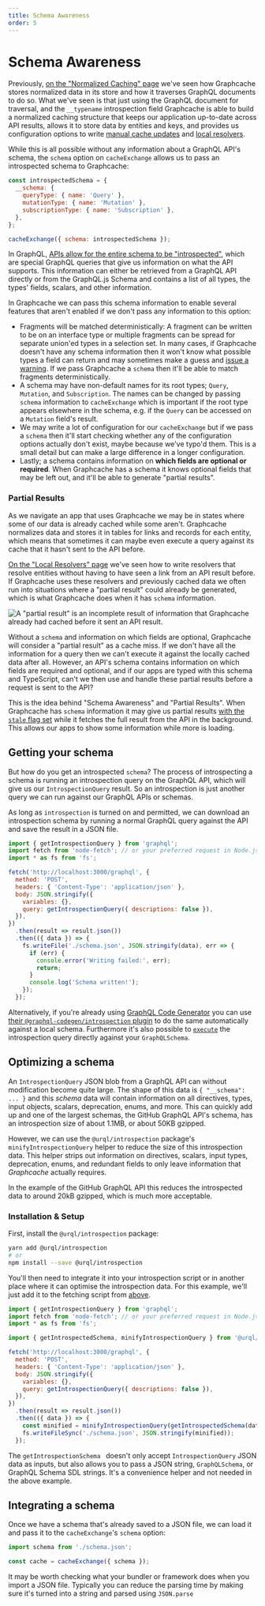 ```yaml
---
title: Schema Awareness
order: 5
---
```


# Schema Awareness

Previously, [on the "Normalized Caching" page](./normalized-caching.md) we've seen how Graphcache
stores normalized data in its store and how it traverses GraphQL documents to do so. What we've seen
is that just using the GraphQL document for traversal, and the `__typename` introspection field
Graphcache is able to build a normalized caching structure that keeps our application up-to-date
across API results, allows it to store data by entities and keys, and provides us configuration
options to write [manual cache updates](./cache-updates.md) and [local
resolvers](./local-resolvers.md).

While this is all possible without any information about a GraphQL API's schema, the `schema` option
on `cacheExchange` allows us to pass an introspected schema to Graphcache:

```js
const introspectedSchema = {
  __schema: {
    queryType: { name: 'Query' },
    mutationType: { name: 'Mutation' },
    subscriptionType: { name: 'Subscription' },
  },
};

cacheExchange({ schema: introspectedSchema });
```

In GraphQL, [APIs allow for the entire schema to be
"introspected"](https://graphql.org/learn/introspection/), which are special GraphQL queries that
give us information on what the API supports. This information can either be retrieved from a
GraphQL API directly or from the GraphQL.js Schema and contains a list of all types, the types'
fields, scalars, and other information.

In Graphcache we can pass this schema information to enable several features that aren't enabled if
we don't pass any information to this option:

- Fragments will be matched deterministically: A fragment can be written to be on an interface type
  or multiple fragments can be spread for separate union'ed types in a selection set. In many cases,
  if Graphcache doesn't have any schema information then it won't know what possible types a field
  can return and may sometimes make a guess and [issue a
  warning](./errors.md#16-heuristic-fragment-matching). If we pass Graphcache a `schema` then it'll
  be able to match fragments deterministically.
- A schema may have non-default names for its root types; `Query`, `Mutation`, and `Subscription`.
  The names can be changed by passing `schema` information to `cacheExchange` which is important
  if the root type appears elsewhere in the schema, e.g. if the `Query` can be accessed on a
  `Mutation` field's result.
- We may write a lot of configuration for our `cacheExchange` but if we pass a `schema` then it'll
  start checking whether any of the configuration options actually don't exist, maybe because we've
  typo'd them. This is a small detail but can make a large difference in a longer configuration.
- Lastly; a schema contains information on **which fields are optional or required**. When
  Graphcache has a schema it knows optional fields that may be left out, and it'll be able to generate
  "partial results".

### Partial Results

As we navigate an app that uses Graphcache we may be in states where some of our data is already
cached while some aren't. Graphcache normalizes data and stores it in tables for links and records for
each entity, which means that sometimes it can maybe even execute a query against its cache that it
hasn't sent to the API before.

[On the "Local Resolvers" page](./local-resolvers.md#resolving-entities) we've seen how to write
resolvers that resolve entities without having to have seen a link from an API result before. If
Graphcache uses these resolvers and previously cached data we often run into situations where a
"partial result" could already be generated, which is what Graphcache does when it has `schema`
information.

![A "partial result" is an incomplete result of information that Graphcache already had cached
before it sent an API result.](../assets/partial-results.png)

Without a `schema` and information on which fields are optional, Graphcache will consider a "partial
result" as a cache miss. If we don't have all the information for a query then we can't execute
it against the locally cached data after all. However, an API's schema contains information on which
fields are required and optional, and if our apps are typed with this schema and
TypeScript, can't we then use and handle these partial results before a request is sent to the API?

This is the idea behind "Schema Awareness" and "Partial Results". When Graphcache has `schema`
information it may give us partial results [with the `stale` flag
set](../api/core.md#operationresult) while it fetches the full result from the API in the
background. This allows our apps to show some information while more is loading.

## Getting your schema

But how do you get an introspected `schema`? The process of introspecting a schema is running an
introspection query on the GraphQL API, which will give us our `IntrospectionQuery` result. So an
introspection is just another query we can run against our GraphQL APIs or schemas.

As long as `introspection` is turned on and permitted, we can download an introspection schema by
running a normal GraphQL query against the API and save the result in a JSON file.

```js
import { getIntrospectionQuery } from 'graphql';
import fetch from 'node-fetch'; // or your preferred request in Node.js
import * as fs from 'fs';

fetch('http://localhost:3000/graphql', {
  method: 'POST',
  headers: { 'Content-Type': 'application/json' },
  body: JSON.stringify({
    variables: {},
    query: getIntrospectionQuery({ descriptions: false }),
  }),
})
  .then(result => result.json())
  .then(({ data }) => {
    fs.writeFile('./schema.json', JSON.stringify(data), err => {
      if (err) {
        console.error('Writing failed:', err);
        return;
      }
      console.log('Schema written!');
    });
  });
```

Alternatively, if you're already using [GraphQL Code Generator](https://graphql-code-generator.com/)
you can use [their `@graphql-codegen/introspection`
plugin](https://graphql-code-generator.com/docs/plugins/introspection) to do the same automatically
against a local schema. Furthermore it's also possible to
[`execute`](https://graphql.org/graphql-js/execution/#execute) the introspection query directly
against your `GraphQLSchema`.

## Optimizing a schema

An `IntrospectionQuery` JSON blob from a GraphQL API can without modification become quite large.
The shape of this data is `{ "__schema": ... }` and this _schema_ data will contain information on
all directives, types, input objects, scalars, deprecation, enums, and more. This can quickly add up and one of the
largest schemas, the GitHub GraphQL API's schema, has an introspection size of about 1.1MB, or about
50KB gzipped.

However, we can use the `@urql/introspection` package's `minifyIntrospectionQuery` helper to reduce
the size of this introspection data. This helper strips out information on directives, scalars,
input types, deprecation, enums, and redundant fields to only leave information that _Graphcache_
actually requires.

In the example of the GitHub GraphQL API this reduces the introspected data to around 20kB gzipped,
which is much more acceptable.

### Installation & Setup

First, install the `@urql/introspection` package:

```sh
yarn add @urql/introspection
# or
npm install --save @urql/introspection
```

You'll then need to integrate it into your introspection script or in another place where it can
optimise the introspection data. For this example, we'll just add it to the fetching script from
[above](#getting-your-schema).

```js
import { getIntrospectionQuery } from 'graphql';
import fetch from 'node-fetch'; // or your preferred request in Node.js
import * as fs from 'fs';

import { getIntrospectedSchema, minifyIntrospectionQuery } from '@urql/introspection';

fetch('http://localhost:3000/graphql', {
  method: 'POST',
  headers: { 'Content-Type': 'application/json' },
  body: JSON.stringify({
    variables: {},
    query: getIntrospectionQuery({ descriptions: false }),
  }),
})
  .then(result => result.json())
  .then(({ data }) => {
    const minified = minifyIntrospectionQuery(getIntrospectedSchema(data));
    fs.writeFileSync('./schema.json', JSON.stringify(minified));
  });
```

The `getIntrospectionSchema ` doesn't only accept `IntrospectionQuery` JSON data as inputs, but also
allows you to pass a JSON string, `GraphQLSchema`, or GraphQL Schema SDL strings. It's a convenience
helper and not needed in the above example.

## Integrating a schema

Once we have a schema that's already saved to a JSON file, we can load it and pass it to the
`cacheExchange`'s `schema` option:

```js
import schema from './schema.json';

const cache = cacheExchange({ schema });
```

It may be worth checking what your bundler or framework does when you import a JSON file. Typically
you can reduce the parsing time by making sure it's turned into a string and parsed using
`JSON.parse`
